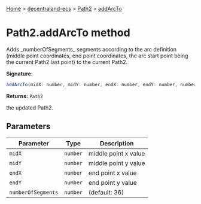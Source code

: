 [Home](./index) &gt; [decentraland-ecs](./decentraland-ecs.md) &gt; [Path2](./decentraland-ecs.path2.md) &gt; [addArcTo](./decentraland-ecs.path2.addarcto.md)

# Path2.addArcTo method

Adds \_numberOfSegments\_ segments according to the arc definition (middle point coordinates, end point coordinates, the arc start point being the current Path2 last point) to the current Path2.

**Signature:**
```javascript
addArcTo(midX: number, midY: number, endX: number, endY: number, numberOfSegments?: number): Path2;
```
**Returns:** `Path2`

the updated Path2.

## Parameters

|  Parameter | Type | Description |
|  --- | --- | --- |
|  `midX` | `number` | middle point x value |
|  `midY` | `number` | middle point y value |
|  `endX` | `number` | end point x value |
|  `endY` | `number` | end point y value |
|  `numberOfSegments` | `number` | (default: 36) |

